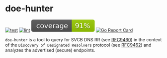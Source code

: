 # doe-hunter

[![test](https://github.com/steffsas/doe-hunter/actions/workflows/test.yml/badge.svg?branch=main)](https://github.com/steffsas/doe-hunter/actions/workflows/test.yml)
[![lint](https://github.com/steffsas/doe-hunter/actions/workflows/lint.yml/badge.svg?branch=main)](https://github.com/steffsas/doe-hunter/actions/workflows/lint.yml)
[![coverage](https://raw.githubusercontent.com/steffsas/doe-hunter/badges/.badges/main/coverage.svg)](/.github/.testcoverage.yml)
[![Go Report Card](https://goreportcard.com/badge/github.com/steffsas/doe-hunter/lib?cache=v1)](https://goreportcard.com/report/github.com/steffsas/doe-hunter/lib)


`doe-hunter` is a tool to query for SVCB DNS RR (see [RFC9460](https://www.rfc-editor.org/rfc/rfc9460)) in the context of the `Discovery of Designated Resolvers` protocol (see [RFC9462](https://www.rfc-editor.org/rfc/rfc9462)) and analyzes the advertised (secure) endpoints.

